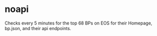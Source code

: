 # noapi

Checks every 5 minutes for the top 68 BPs on EOS for their Homepage, bp.json, and their api endpoints.
